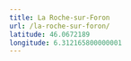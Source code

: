 ```yaml
---
title: La Roche-sur-Foron
url: /la-roche-sur-foron/
latitude: 46.0672189
longitude: 6.312165800000001
---
```

